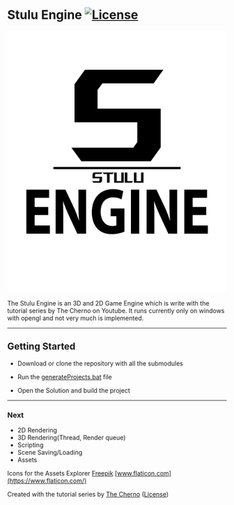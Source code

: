 # Stulu Engine [![License](https://img.shields.io/github/license/TheCherno/Hazel.svg)](https://github.com/Stulu08/SEngine/blob/master/LICENSE)
<p align="center">
  <img width="600" height="600" src="https://github.com/stulu08/SEngine/raw/main/resources/logo/engine-logo.png">
</p>

The Stulu Engine is an 3D and 2D Game Engine which is write with the tutorial series by The Cherno on Youtube. It runs currently only on windows with opengl and not very much is implemented.

***

## Getting Started

- Download or clone the repository with all the submodules

- Run the [generateProjects.bat](https://github.com/stulu08/SEngine/blob/main/generateProjects.bat) file

- Open the Solution and build the project


***
### Next
- 2D Rendering
- 3D Rendering(Thread, Render queue)
- Scripting
- Scene Saving/Loading
- Assets

Icons for the Assets Explorer [Freepik](https://www.freepik.com) [www.flaticon.com](https://www.flaticon.com/)

Created with the tutorial series by [The Cherno](https://www.youtube.com/playlist?list=PLlrATfBNZ98dC-V-N3m0Go4deliWHPFwT) ([License](https://github.com/TheCherno/Hazel/blob/master/LICENSE))
